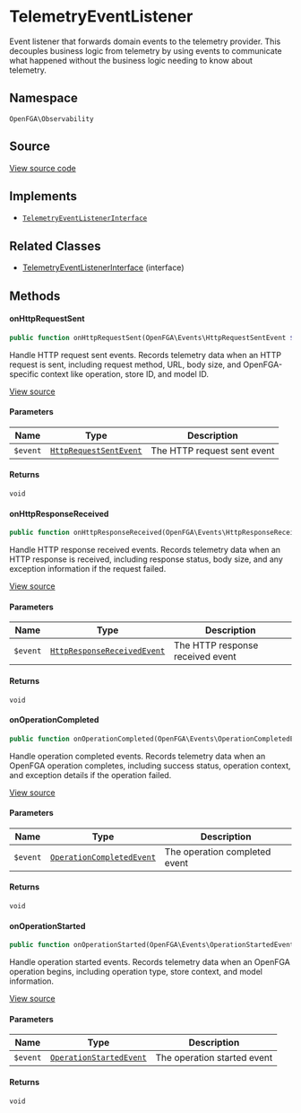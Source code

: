 # TelemetryEventListener

Event listener that forwards domain events to the telemetry provider. This decouples business logic from telemetry by using events to communicate what happened without the business logic needing to know about telemetry.

## Namespace

`OpenFGA\Observability`

## Source

[View source code](https://github.com/evansims/openfga-php/blob/main/src/Observability/TelemetryEventListener.php)

## Implements

* [`TelemetryEventListenerInterface`](TelemetryEventListenerInterface.md)

## Related Classes

* [TelemetryEventListenerInterface](Observability/TelemetryEventListenerInterface.md) (interface)

## Methods

#### onHttpRequestSent

```php
public function onHttpRequestSent(OpenFGA\Events\HttpRequestSentEvent $event): void

```

Handle HTTP request sent events. Records telemetry data when an HTTP request is sent, including request method, URL, body size, and OpenFGA-specific context like operation, store ID, and model ID.

[View source](https://github.com/evansims/openfga-php/blob/main/src/Observability/TelemetryEventListener.php#L29)

#### Parameters

| Name     | Type                                                     | Description                 |
| -------- | -------------------------------------------------------- | --------------------------- |
| `$event` | [`HttpRequestSentEvent`](Events/HttpRequestSentEvent.md) | The HTTP request sent event |

#### Returns

`void`

#### onHttpResponseReceived

```php
public function onHttpResponseReceived(OpenFGA\Events\HttpResponseReceivedEvent $event): void

```

Handle HTTP response received events. Records telemetry data when an HTTP response is received, including response status, body size, and any exception information if the request failed.

[View source](https://github.com/evansims/openfga-php/blob/main/src/Observability/TelemetryEventListener.php#L46)

#### Parameters

| Name     | Type                                                               | Description                      |
| -------- | ------------------------------------------------------------------ | -------------------------------- |
| `$event` | [`HttpResponseReceivedEvent`](Events/HttpResponseReceivedEvent.md) | The HTTP response received event |

#### Returns

`void`

#### onOperationCompleted

```php
public function onOperationCompleted(OpenFGA\Events\OperationCompletedEvent $event): void

```

Handle operation completed events. Records telemetry data when an OpenFGA operation completes, including success status, operation context, and exception details if the operation failed.

[View source](https://github.com/evansims/openfga-php/blob/main/src/Observability/TelemetryEventListener.php#L72)

#### Parameters

| Name     | Type                                                           | Description                   |
| -------- | -------------------------------------------------------------- | ----------------------------- |
| `$event` | [`OperationCompletedEvent`](Events/OperationCompletedEvent.md) | The operation completed event |

#### Returns

`void`

#### onOperationStarted

```php
public function onOperationStarted(OpenFGA\Events\OperationStartedEvent $event): void

```

Handle operation started events. Records telemetry data when an OpenFGA operation begins, including operation type, store context, and model information.

[View source](https://github.com/evansims/openfga-php/blob/main/src/Observability/TelemetryEventListener.php#L94)

#### Parameters

| Name     | Type                                                       | Description                 |
| -------- | ---------------------------------------------------------- | --------------------------- |
| `$event` | [`OperationStartedEvent`](Events/OperationStartedEvent.md) | The operation started event |

#### Returns

`void`
